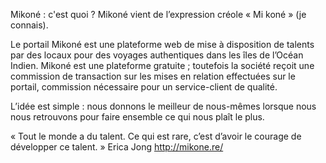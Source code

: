 Mikoné : c'est quoi ?
Mikoné vient de l’expression créole « Mi koné » (je connais).

Le portail Mikoné est une plateforme web de mise à disposition de talents par des locaux pour des voyages authentiques dans les îles de l’Océan Indien.
Mikoné est une plateforme gratuite ; toutefois la société reçoit une commission de transaction sur les mises en relation effectuées sur le portail, commission nécessaire pour un service-client de qualité.

L’idée est simple : nous donnons le meilleur de nous-mêmes lorsque nous nous retrouvons pour faire ensemble ce qui nous plaît le plus.

« Tout le monde a du talent. Ce qui est rare, c’est d’avoir le courage de développer ce talent. » Erica Jong
http://mikone.re/
